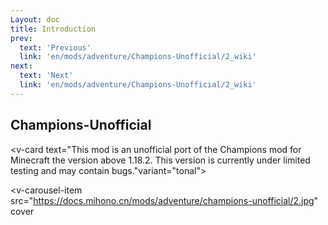 ```yaml
---
Layout: doc
title: Introduction
prev:
  text: 'Previous'
  link: 'en/mods/adventure/Champions-Unofficial/2_wiki'
next:
  text: 'Next'
  link: 'en/mods/adventure/Champions-Unofficial/2_wiki'
---
```


## Champions-Unofficial

<v-card text="This mod is an unofficial port of the Champions mod for Minecraft the version above 1.18.2. This version is currently under limited testing and may contain bugs."variant="tonal"></v-card>

<v-carousel>
  <v-carousel-item
    src="https://docs.mihono.cn/mods/adventure/champions-unofficial/1.jpg"
    cover
  ></v-carousel-item>

  <v-carousel-item
    src="https://docs.mihono.cn/mods/adventure/champions-unofficial/2.jpg"
    cover
  ></v-carousel-item>
</v-carousel>